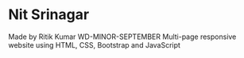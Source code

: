 # Nit Srinagar

Made by Ritik Kumar
WD-MINOR-SEPTEMBER
Multi-page responsive website using HTML, CSS, Bootstrap and JavaScript

